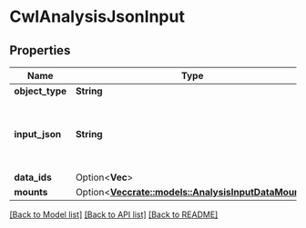 # CwlAnalysisJsonInput

## Properties

Name | Type | Description | Notes
------------ | ------------- | ------------- | -------------
**object_type** | **String** |  | 
**input_json** | **String** | Contains the input JSON, as an escaped JSON String. | 
**data_ids** | Option<**Vec<String>**> |  | [optional]
**mounts** | Option<[**Vec<crate::models::AnalysisInputDataMount>**](AnalysisInputDataMount.md)> |  | [optional]

[[Back to Model list]](../README.md#documentation-for-models) [[Back to API list]](../README.md#documentation-for-api-endpoints) [[Back to README]](../README.md)


